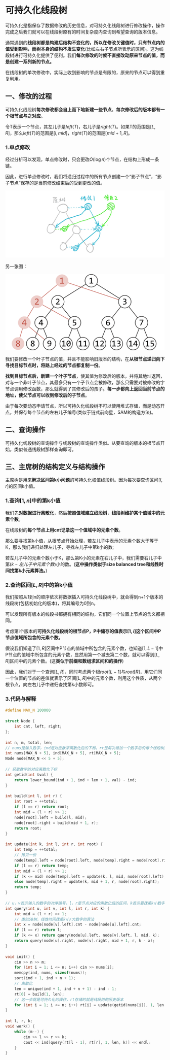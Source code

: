 # 可持久化线段树

可持久化是指保存了数据修改的历史信息，对可持久化线段树进行修改操作，操作完成之后我们就可以在线段树原有的时间复杂度内查询到希望查询的版本信息。

通常遇到的**线段树都是构建后结构不变化的，所以在修改关键值时，只有节点内的值受到影响，而树本身的结构不发生变化**(比如左右子节点所表示的区间)。这为线段树进行可持久化提供了便利。我们**每次修改的时候不直接改动原来节点的值，而是创建一系列新的节点。**

在线段树的单次修改中，实际上收到影响的节点是有限的，原来的节点可以得到重复利用。



## 一、修改的过程

可持久化线段树**每次修改都会自上而下地新建一些节点**。**每次修改后的版本都有一个根节点与之对应**。

令T表示一个节点，其左儿子是$left(T)$，右儿子是$right(T)$。如果T的范围是$[L,R]$，那么$left(T)$的范围是$[l,mid]$，$right(T)$的范围是$[mid+1,R]$。

### 1.单点修改

经过分析可以发现，单点修改时，只会更改$O(\log n)$个节点，在结构上形成一条链。

因此，进行单点修改时，我们将递归过程中的所有节点创建一个“影子节点”，“影子节点”保存的是当前修改结束后的受到更改的值。

![img](webp)

另一张图：

![img](persistent-seg.png)

我们要修改一个叶子节点的值，并且不能影响旧版本的结构，在**从根节点递归向下寻找目标节点时，将路上经过的节点都复制一份**。

**找到目标节点后，新建一个叶子节点**，使其值为修改后的版本，并将其地址返回，对与一个非叶子节点，其最多只有一个子节点会被修改，那么只需要对被修改的字节点调用修改函数，那么就得到了其修改后的孩子。**每一步都向上返回当前节点的地址，使父节点可以收到修改后的子节点**。

由于每次要动态申请节点，所以可持久化线段树不可以使用堆式存储，而是动态开点，并保存每个节点的左右儿子编号(类似于链式前向星，SAM的构造方法)。



## 二、查询操作

可持久化线段树的查询操作与线段树的查询操作类似。从要查询的版本的根节点开始，类似普通线段树那样查询即可。



## 三、主席树的结构定义与结构操作

主席树是用来**解决区间第k小问题**的可持久化权值线段树。因为每次要查询区间$[l,r]$的区间k小值。

### 1.查询$[1,n]$中的第k小值

我们先**对数据进行离散化**，然后**按照值域建立线段树**，**线段树维护某个值域中的元素个数**。

在线段树的**每个节点上用cnt记录这一个值域中的元素个数**。

那么要寻找第k小值，从根节点开始处理，若左儿子中表示的元素个数大于等于K，那么我们递归处理左儿子，寻找左儿子中第k小的数;

若左儿子中的元素个数小于K，那么第K小的元素在右儿子中，我们需要右儿子中第$(k-左儿子中元素个数)$小的数。(**这中操作类似于size balanced tree和线性时间找第k小元素算法。**)



### 2.查询区间$[L,R]$中的第k小值

我们按照从1到n的顺序依次将数据插入可持久化线段树中，就会得到n+1个版本的线段树(包括初始化的版本)，将其编号为0到n。

可以发现所有版本的线段书都拥有相同的结构，它们同一个位置上节点的含义都相同。

考虑第i个版本的**可持久化线段树的根节点P，P中储存的值表示$[1,i]$这个区间中P节点值域所包含的元素个数。**

假设我们知道了$[1,R]$区间中P节点的值域中所包含的元素个数，也知道$[1,L-1]$中P节点的值域中所包含的元素个数，显然用第一个减去第二个数，就可以得到$[L,R]$区间中的元素个数。(这**类似于前缀和数组求区间和的操作**)

因此，我们对于一个查询$[L,R]$，同时考虑两个根$root[L-1]$与$root[R]$，用它们同一个位置的节点的差值就表示了区间$[L,R]$中的元素个数，利用这个性质，从两个根节点，向左右儿子中递归查找第k小数即可。



### 3.代码与解释

```c++
#define MAX_N 100000

struct Node {
    int cnt, left, right;
};

int n, m, total, len;
// nums是输入数字，ind是对应数字离散化后的下标，rt是每次增加一个数字后的每个线段树历史版本的根节点
int nums[MAX_N + 5], ind[MAX_N + 5], rt[MAX_N + 5];
Node node[MAX_N << 5 + 5];

// 获取数字的对应离散化下标
int getid(int &val) {
    return lower_bound(ind + 1, ind + len + 1, val) - ind; 
}

int build(int l, int r) {
    int root = ++total;
    if (l == r) return root;
    int mid = (l + r) >> 1;
    node[root].left = build(l, mid);
    node[root].right = build(mid + 1, r);
    return root;
}

int update(int k, int l, int r, int root) {
    int temp = ++total;
    // 拷贝一份
    node[temp].left = node[root].left, node[temp].right = node[root].right, node[temp].cnt = node[root].cnt + 1;
    if (l == r) return temp;
    int mid = (l + r) >> 1;
    if (k <= mid) node[temp].left = update(k, l, mid, node[root].left);
    else node[temp].right = update(k, mid + 1, r, node[root].right);
    return temp;
}

// u，v表示输入的数字的次序编号，l，r是节点对应的离散化后的区间，k表示要找第k小数字
int query(int u, int v, int l, int r, int k) {
    int mid = (l + r) >> 1;
    // 类似SB树，线性时间找第k小/大数字的算法
    int x = node[node[v].left].cnt - node[node[u].left].cnt;
    if (l == r) return l;
    if (k <= x) return query(node[u].left, node[v].left, l, mid, k);
    return query(node[u].right, node[v].right, mid + 1, r, k - x);
}

void init() {
    cin >> n >> m;
    for (int i = 1; i <= n; i++) cin >> nums[i];
    memcpy(ind, nums, sizeof(nums));
    sort(ind + 1, ind + n + 1);
    // 离散化
    len = unique(ind + 1, ind + n + 1) - ind - 1;
    rt[0] = build(1, len);
    // 这一步就是可持久化的操作，rt存储的就是线段树的历史版本
    for (int i = 1; i <= n; i++) rt[i] = update(getid(nums[i]), 1, len, rt[i - 1]);
}

int l, r, k;
void work() {
    while (m--) {
        cin >> l >> r >> k;
        cout << ind[query(rt[l - 1], rt[r], 1, len, k)] << endl;
    }
}
```



